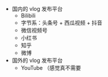 - 国内的 vlog 发布平台
	- Bilibili
	- 字节系：头条号 + 西瓜视频 + 抖音
	- 微信视频号
	- 小红书
	- 知乎
	- 微博
- 国外的 vlog 发布平台
	- YouTube （感觉真不需要